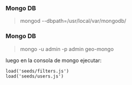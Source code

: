### Mongo DB 

> mongod --dbpath=/usr/local/var/mongodb/

### Mongo DB 

> mongo -u admin -p admin geo-mongo

luego en la consola de mongo ejecutar:

```
load('seeds/filters.js')
load('seeds/users.js')
```